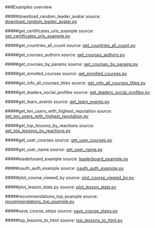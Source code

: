 ###Examples overview

#####download_random_leader_avatar
source: [download_random_leader_avatar.py](download_random_leader_avatar.py)

#####get_certificates_urls_example
source: [get_certificates_urls_example.py](get_certificates_urls_example.py)

#####get_countries_all_count
source: [get_countries_all_count.py](get_countries_all_count.py)

#####get_courses_authors
source: [get_courses_authors.py](get_courses_authors.py)

#####get_courses_by_params
source: [get_courses_by_params.py](get_courses_by_params.py)

#####get_enrolled_courses
source: [get_enrolled_courses.py](get_enrolled_courses.py)

#####get_info_all_courses_titles
source: [get_info_all_courses_titles.py](get_info_all_courses_titles.py)

#####get_leaders_social_profiles
source: [get_leaders_social_profiles.py](get_leaders_social_profiles.py)

#####get_learn_events
source: [get_learn_events.py](get_learn_events.py)

#####get_ten_users_with_highest_reputation
source: [get_ten_users_with_highest_reputation.py](get_ten_users_with_highest_reputation.py)

#####get_top_lessons_by_reactions
source: [get_top_lessons_by_reactions.py](get_top_lessons_by_reactions.py)

#####get_user_courses
source: [get_user_courses.py](get_user_courses.py)

#####get_user_name
source: [get_user_name.py](get_user_name.py)

#####leaderboard_example
source: [leaderboard_example.py](leaderboard_example.py)

#####oauth_auth_example
source: [oauth_auth_example.py](oauth_auth_example.py)

#####plot_course_viewed_by
source: [plot_course_viewed_by.py](plot_course_viewed_by.py)

#####plot_lesson_stats.py
source: [plot_lesson_stats.py](plot_lesson_stats.py)

#####recommendations_top_example
source: [recommendations_top_example.py](recommendations_top_example.py)

#####save_course_steps
source: [save_course_steps.py](save_course_steps.py)

#####top_lessons_to_html
source: [top_lessons_to_html.py](top_lessons_to_html.py)
